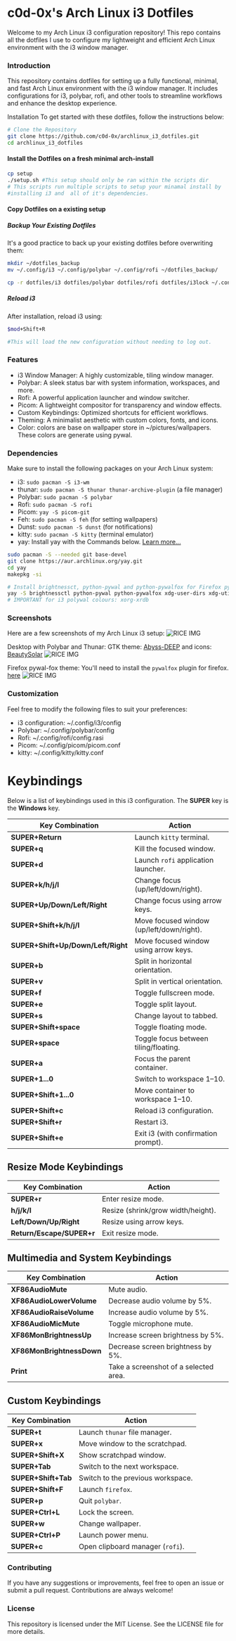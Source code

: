 <!--# Archlinux i3-Dotfiles-->
<!---->
<!--This is a collection of my I3-wm dotfiles with installation scripts.-->
<!---->
<!--<img class="fit-picture" src="./resources/Rice_img.png" alt="RICE IMG" />-->
<!---->
<!--# Installation-->
<!--These scaripts are to be ran on a fresh minimal arch-install.-->
<!--```bash-->
<!--git clone https://github.com/c0d-ox/archlinux_i3_dotfiles.git-->
<!--cd archlinux_i3_dotfiles/scripts-->
<!--./main.sh-->
<!--```-->


# c0d-0x's Arch Linux i3 Dotfiles
Welcome to my Arch Linux i3 configuration repository! This repo contains all the dotfiles I use to configure my lightweight and efficient Arch Linux environment with the i3 window manager.

### Introduction
This repository contains dotfiles for setting up a fully functional, minimal, and fast Arch Linux environment with the i3 window manager. It includes configurations for i3, polybar, rofi, and other tools to streamline workflows and enhance the desktop experience.

Installation
To get started with these dotfiles, follow the instructions below:

```bash
# Clone the Repository
git clone https://github.com/c0d-0x/archlinux_i3_dotfiles.git
cd archlinux_i3_dotfiles
```
#### Install the Dotfiles on a fresh minimal arch-install
```bash
cp setup
./setup.sh #This setup should only be ran within the scripts dir
# This scripts run multiple scripts to setup your minamal install by
#installing i3 and  all of it's dependencies. 
```


#### Copy Dotfiles on a existing setup

##### Backup Your Existing Dotfiles
It's a good practice to back up your existing dotfiles before overwriting them:

```bash
mkdir ~/dotfiles_backup
mv ~/.config/i3 ~/.config/polybar ~/.config/rofi ~/dotfiles_backup/
```

```bash
cp -r dotfiles/i3 dotfiles/polybar dotfiles/rofi dotfiles/i3lock ~/.config/
```
##### Reload i3
After installation, reload i3 using:

```bash
$mod+Shift+R

#This will load the new configuration without needing to log out.
```
### Features
+ i3 Window Manager: A highly customizable, tiling window manager.
+ Polybar: A sleek status bar with system information, workspaces, and more.
+ Rofi: A powerful application launcher and window switcher.
+ Picom: A lightweight compositor for transparency and window effects.
+ Custom Keybindings: Optimized shortcuts for efficient workflows.
+ Theming: A minimalist aesthetic with custom colors, fonts, and icons.
+ Color: colors are base on wallpaper store in ~/pictures/wallpapers. These colors are generate using pywal.

### Dependencies
Make sure to install the following packages on your Arch Linux system:

+ i3: `sudo pacman -S i3-wm`
+ thunar: `sudo pacman -S thunar thunar-archive-plugin` (a file manager)
+ Polybar: `sudo pacman -S polybar`
+ Rofi: `sudo pacman -S rofi`
+ Picom: `yay -S picom-git` 
+ Feh: `sudo pacman -S feh` (for setting wallpapers)
+ Dunst: `sudo pacman -S dunst` (for notifications)
+ kitty: `sudo pacman -S kitty` (terminal emulator)
+ yay: Install yay with the Commands below. [Learn more...](https://github.com/Jguer/yay)
```bash 
sudo pacman -S --needed git base-devel
git clone https://aur.archlinux.org/yay.git
cd yay
makepkg -si

# Install brightnessct, python-pywal and python-pywalfox for Firefox pywal themes brightness controls
yay -S brightnessctl python-pywal python-pywalfox xdg-user-dirs xdg-utils xorg-xrdb
# IMPORTANT for i3 polywal colours: xorg-xrdb

```

### Screenshots
Here are a few screenshots of my Arch Linux i3 setup:
<img class="fit-picture" src="./resources/setup-3.00.png" alt="RICE IMG" />

Desktop with Polybar and Thunar: GTK theme: [Abyss-DEEP](https://github.com/rtlewis1/GTK/tree/Abyss-Desktop) and icons: [BeautySolar](https://www.gnome-look.org/p/2037657)
<img class="fit-picture" src="./resources/setup-3.00d.png" alt="RICE IMG" />


Firefox pywal-fox theme: You'll need to install the `pywalfox` plugin for firefox. [here](https://addons.mozilla.org/en-US/firefox/addon/pywalfox/)
<img class="fit-picture" src="./resources/setup-3.00b.png" alt="RICE IMG" />


### Customization
Feel free to modify the following files to suit your preferences:

+ i3 configuration: ~/.config/i3/config
+ Polybar: ~/.config/polybar/config
+ Rofi: ~/.config/rofi/config.rasi
+ Picom: ~/.config/picom/picom.conf
+ kitty: ~/.config/kitty/kitty.conf

# Keybindings

Below is a list of keybindings used in this i3 configuration. The **SUPER** key is the **Windows** key.

| Key Combination          | Action                                      |
|--------------------------|---------------------------------------------|
| **SUPER+Return**         | Launch `kitty` terminal.                   |
| **SUPER+q**              | Kill the focused window.                   |
| **SUPER+d**              | Launch `rofi` application launcher.        |
| **SUPER+k/h/j/l**        | Change focus (up/left/down/right).         |
| **SUPER+Up/Down/Left/Right** | Change focus using arrow keys.           |
| **SUPER+Shift+k/h/j/l**  | Move focused window (up/left/down/right).  |
| **SUPER+Shift+Up/Down/Left/Right** | Move focused window using arrow keys. |
| **SUPER+b**              | Split in horizontal orientation.           |
| **SUPER+v**              | Split in vertical orientation.             |
| **SUPER+f**              | Toggle fullscreen mode.                    |
| **SUPER+e**              | Toggle split layout.                       |
| **SUPER+s**              | Change layout to tabbed.                   |
| **SUPER+Shift+space**    | Toggle floating mode.                      |
| **SUPER+space**          | Toggle focus between tiling/floating.      |
| **SUPER+a**              | Focus the parent container.                |
| **SUPER+1...0**          | Switch to workspace 1–10.                  |
| **SUPER+Shift+1...0**    | Move container to workspace 1–10.          |
| **SUPER+Shift+c**        | Reload i3 configuration.                   |
| **SUPER+Shift+r**        | Restart i3.                                |
| **SUPER+Shift+e**        | Exit i3 (with confirmation prompt).        |

## Resize Mode Keybindings
| Key Combination          | Action                                      |
|--------------------------|---------------------------------------------|
| **SUPER+r**              | Enter resize mode.                         |
| **h/j/k/l**              | Resize (shrink/grow width/height).         |
| **Left/Down/Up/Right**   | Resize using arrow keys.                   |
| **Return/Escape/SUPER+r**| Exit resize mode.                          |

## Multimedia and System Keybindings
| Key Combination          | Action                                      |
|--------------------------|---------------------------------------------|
| **XF86AudioMute**        | Mute audio.                                |
| **XF86AudioLowerVolume** | Decrease audio volume by 5%.               |
| **XF86AudioRaiseVolume** | Increase audio volume by 5%.               |
| **XF86AudioMicMute**     | Toggle microphone mute.                    |
| **XF86MonBrightnessUp**  | Increase screen brightness by 5%.          |
| **XF86MonBrightnessDown**| Decrease screen brightness by 5%.          |
| **Print**                | Take a screenshot of a selected area.      |

## Custom Keybindings
| Key Combination          | Action                                      |
|--------------------------|---------------------------------------------|
| **SUPER+t**              | Launch `thunar` file manager.              |
| **SUPER+x**              | Move window to the scratchpad.             |
| **SUPER+Shift+X**        | Show scratchpad window.                    |
| **SUPER+Tab**            | Switch to the next workspace.              |
| **SUPER+Shift+Tab**      | Switch to the previous workspace.          |
| **SUPER+Shift+F**        | Launch `firefox`.                          |
| **SUPER+p**              | Quit `polybar`.                            |
| **SUPER+Ctrl+L**         | Lock the screen.                           |
| **SUPER+w**              | Change wallpaper.                          |
| **SUPER+Ctrl+P**         | Launch power menu.                         |
| **SUPER+c**              | Open clipboard manager (`rofi`).           |


### Contributing
If you have any suggestions or improvements, feel free to open an issue or submit a pull request. Contributions are always welcome!

### License
This repository is licensed under the MIT License. See the LICENSE file for more details.
